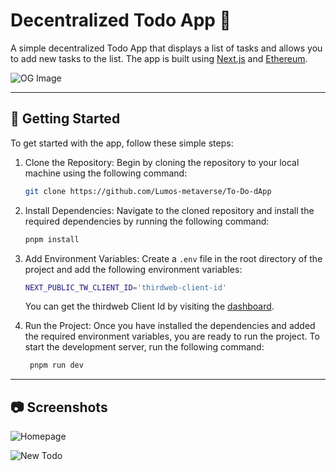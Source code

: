 # Decentralized Todo App 📝

A simple decentralized Todo App that displays a list of tasks and allows you to add new tasks to the list. The app is built using [Next.js](https://nextjs.org/) and [Ethereum](https://ethereum.org/en/).

![OG Image](https://i.ibb.co/zxK1JJH/OG.png)

---

## 🚀 Getting Started

To get started with the app, follow these simple steps:

1. Clone the Repository: Begin by cloning the repository to your local machine using the following command:

   ```bash
   git clone https://github.com/Lumos-metaverse/To-Do-dApp
   ```

2. Install Dependencies: Navigate to the cloned repository and install the required dependencies by running the following command:
   ```bash
   pnpm install
   ```
3. Add Environment Variables: Create a `.env` file in the root directory of the project and add the following environment variables:

   ```bash
   NEXT_PUBLIC_TW_CLIENT_ID='thirdweb-client-id'
   ```

   You can get the thirdweb Client Id by visiting the [dashboard](https://thirdweb.com/dashboard).

4. Run the Project: Once you have installed the dependencies and added the required environment variables, you are ready to run the project. To start the development server, run the following command:

   ```bash
    pnpm run dev
   ```

---

## 📷 Screenshots

![Homepage](https://i.ibb.co/NxtDGHM/image2.png)

![New Todo](https://i.ibb.co/k9ws4QX/new-todo.png)
